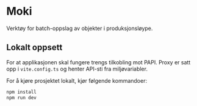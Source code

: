 # Moki
Verktøy for batch-oppslag av objekter i produksjonsløype.

## Lokalt oppsett
For at applikasjonen skal fungere trengs tilkobling mot PAPI. Proxy er satt opp i `vite.config.ts` og henter API-sti fra miljøvariabler.

For å kjøre prosjektet lokalt, kjør følgende kommandoer:
```bash
npm install
npm run dev
```
